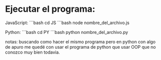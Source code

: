 # Ejecutar el programa:

JavaScript: 
´´´bash
cd JS
´´´bash
node nombre_del_archivo.js

Python: 
´´´bash
cd PY
´´´bash
python nombre_del_archivo.py

notas: buscando como hacer el mismo programa pero en python con algo de apuro me quedé con usar el programa de python que usar OOP que no conozco muy bien todavia.
